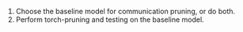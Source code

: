 1. Choose the baseline model for communication pruning, or do both.
2. Perform torch-pruning and testing on the baseline model.
